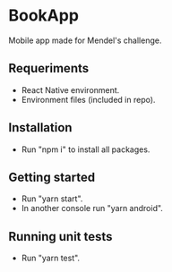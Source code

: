 # BookApp

Mobile app made for Mendel's challenge.

## Requeriments

- React Native environment.
- Environment files (included in repo).

## Installation

- Run "npm i" to install all packages.

## Getting started

- Run "yarn start".
- In another console run "yarn android".

## Running unit tests

- Run "yarn test".